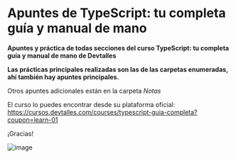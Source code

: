 # Apuntes de TypeScript: tu completa guía y manual de mano

**Apuntes y práctica de todas secciones del curso TypeScript: tu completa guía y manual de mano de Devtalles**

**Las prácticas principales realizadas son las de las carpetas enumeradas, ahí también hay apuntes principales.**

Otros apuntes adicionales están en la carpeta _Notas_

El curso lo puedes encontrar desde su plataforma oficial: https://cursos.devtalles.com/courses/typescript-guia-completa?coupon=learn-01

¡Gracias!

![image](https://github.com/sebasgrandes/apuntes-typescript-devtalles/assets/105091502/ffe3d005-0394-49e6-9eae-55d9b59ba2e9)
